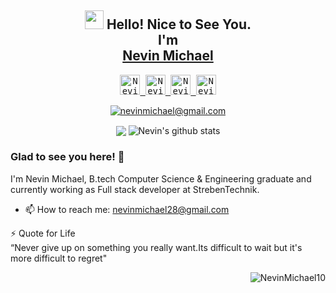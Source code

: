 <div align='center'>
  <!--<img src="https://capsule-render.vercel.app/api?type=waving&height=200&text=MD%20Ohidur&fontAlign=75&fontAlignY=40&color=gradient" height="200"/>-->
  <h2><img src="https://emojis.slackmojis.com/emojis/images/1531849430/4246/blob-sunglasses.gif?1531849430" width="30"/> Hello! Nice to See You.
  <br>I'm <br> <a href="https://www.instagram.com/infernal_encipherer">Nevin Michael</a></h2>
</div>
 
<p align="center">
  <samp>
<a href="https://www.linkedin.com/in/nevin-michael-24716a231/">
  <img  alt="Nevin Michael's Linkdein" width="32px" src="https://cdn.jsdelivr.net/npm/simple-icons@v6/icons/linkedin.svg" />
</a>
<a href="https://github.com/NevinMichael10">
  <img  alt="Nevin Michael's Github" width="32px" src="https://cdn.jsdelivr.net/npm/simple-icons@v6/icons/github.svg" />
</a>
<a href="https://instagram.com/infernal_encipherer/">
  <img  alt="Nevin Michael's Instagram" width="32px" src="https://cdn.jsdelivr.net/npm/simple-icons@v6/icons/instagram.svg" />
</a>
<a href="https://www.facebook.com/Nevin.michael.28/">
  <img  alt="Nevin Michael's Facebook" width="32px" src="https://cdn.jsdelivr.net/npm/simple-icons@v6/icons/facebook.svg" />
</a>
  </samp>
  <br>
</p>
 
 
 <p align="center">
	<a href="mailto:nevinmichael28@gmail.com?subject=Github%20Visitor&body=Hi%20Nevin,%0AI%20am%20"><img src="http://img.shields.io/badge/nevinmichael28@gmail.com-_?label=Send%20Mail&style=social&logo=gmail" alt="nevinmichael@gmail.com">
    </a>
 </p>


<p align="center">
  <img align="center" src="https://github-readme-stats.vercel.app/api/top-langs/?username=NevinMichael10&theme=radical&hide_langs_below=1&layout=compact" />
  <img align="center" src="https://github-readme-stats.vercel.app/api?username=NevinMichael10&show_icons=true&theme=radical&line_height=21" alt="Nevin's github stats"/>
</p>
 
 
 
 ### Glad to see you here! 🤩 &nbsp;

I'm Nevin Michael, B.tech Computer Science & Engineering graduate and currently working as Full stack developer at StrebenTechnik.

- 📫 How to reach me: nevinmichael28@gmail.com <br>


<!-- <h3>🐦 Github Statistics </h3>
<p align="center">
<img src="https://github-readme-stats.vercel.app/api?username=NevinMichael10&show_icons=true&title_color=222222&icon_color=03A87C&text_color=333333&bg_color=ffffff">
</p>
<br/> -->

⚡ Quote for Life <br>
“Never give up on something you really want.Its difficult to wait but it's more difficult to regret"


<p align="right">
  <img src="https://komarev.com/ghpvc/?username=NevinMichael10" alt="NevinMichael10" /> 
</p>
